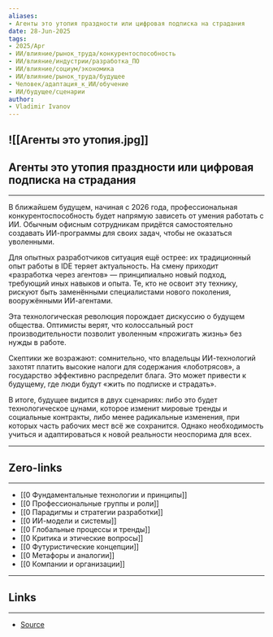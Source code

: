 ```yaml
---
aliases: 
- Агенты это утопия праздности или цифровая подписка на страдания 
date: 28-Jun-2025
tags:
- 2025/Apr
- ИИ/влияние/рынок_труда/конкурентоспособность
- ИИ/влияние/индустрии/разработка_ПО
- ИИ/влияние/социум/экономика
- ИИ/влияние/рынок_труда/будущее
- Человек/адаптация_к_ИИ/обучение
- ИИ/будущее/сценарии
author:
- Vladimir Ivanov
---
```

![[Агенты это утопия.jpg]]
-----
##  Агенты это утопия праздности или цифровая подписка на страдания 
-----
В ближайшем будущем, начиная с 2026 года, профессиональная конкурентоспособность будет напрямую зависеть от умения работать с ИИ. Обычным офисным сотрудникам придётся самостоятельно создавать ИИ-программы для своих задач, чтобы не оказаться уволенными.

Для опытных разработчиков ситуация ещё острее: их традиционный опыт работы в IDE теряет актуальность. На смену приходит «разработка через агентов» — принципиально новый подход, требующий иных навыков и опыта. Те, кто не освоит эту технику, рискуют быть заменёнными специалистами нового поколения, вооружёнными ИИ-агентами.

Эта технологическая революция порождает дискуссию о будущем общества. Оптимисты верят, что колоссальный рост производительности позволит уволенным «прожигать жизнь» без нужды в работе. 

Скептики же возражают: сомнительно, что владельцы ИИ-технологий захотят платить высокие налоги для содержания «лоботрясов», а государство эффективно распределит блага. Это может привести к будущему, где люди будут «жить по подписке и страдать».

В итоге, будущее видится в двух сценариях: либо это будет технологическое цунами, которое изменит мировые тренды и социальные контракты, либо менее радикальные изменения, при которых часть рабочих мест всё же сохранится. Однако необходимость учиться и адаптироваться к новой реальности неоспорима для всех.

---
## Zero-links
---
- [[0 Фундаментальные технологии и принципы]]
- [[0 Профессиональные группы и роли]]
- [[0 Парадигмы и стратегии разработки]]
- [[0 ИИ-модели и системы]]
- [[0 Глобальные процессы и тренды]]
- [[0 Критика и этические вопросы]]
- [[0 Футуристические концепции]]
- [[0 Метафоры и аналогии]]
- [[0 Компании и организации]]

---
## Links
---
- [Source](https://t.me/turboproject/1628)